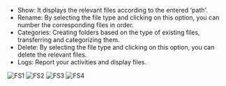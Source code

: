 - Show: It displays the relevant files according to the entered 'path'.
- Rename: By selecting the file type and clicking on this option, you can number the corresponding files in order.
- Categories: Creating folders based on the type of existing files, transferring and categorizing them.
- Delete: By selecting the file type and clicking on this option, you can delete the relevant files.
- Logs: Report your activities and display files.
  
![FS1](https://github.com/user-attachments/assets/b5d68e16-225f-485d-9bbc-00462e09f17a)
![FS2](https://github.com/user-attachments/assets/f5d6e439-d061-4f60-8444-c7a485321cb7)
![FS3](https://github.com/user-attachments/assets/cb598fdd-a971-4d52-aa05-f4642ecda946)
![FS4](https://github.com/user-attachments/assets/b7351f83-232d-4fb7-8289-97d13ab20fdc)
